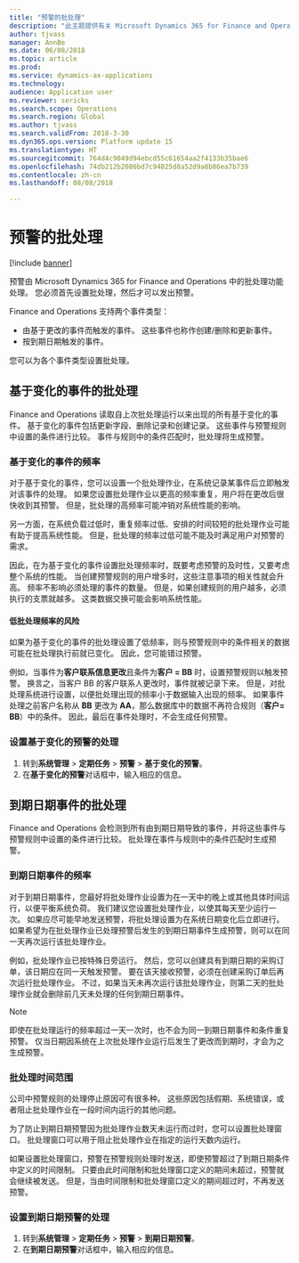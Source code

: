 ```yaml
---
title: "预警的批处理"
description: "此主题提供有关 Microsoft Dynamics 365 for Finance and Operations 中预警的批处理的信息。"
author: tjvass
manager: AnnBe
ms.date: 06/08/2018
ms.topic: article
ms.prod: 
ms.service: dynamics-ax-applications
ms.technology: 
audience: Application user
ms.reviewer: sericks
ms.search.scope: Operations
ms.search.region: Global
ms.author: tjvass
ms.search.validFrom: 2018-3-30
ms.dyn365.ops.version: Platform update 15
ms.translationtype: HT
ms.sourcegitcommit: 764d4c9049d94ebcd55c61654aa2f4133b35bae6
ms.openlocfilehash: 74db212b2086bd7c94825d8a52d9a8b86ea7b739
ms.contentlocale: zh-cn
ms.lasthandoff: 08/08/2018

---
```


# <a name="batch-processing-of-alerts"></a>预警的批处理
[!include [banner](../includes/banner.md)]

预警由 Microsoft Dynamics 365 for Finance and Operations 中的批处理功能处理。 您必须首先设置批处理，然后才可以发出预警。

Finance and Operations 支持两个事件类型：

- 由基于更改的事件而触发的事件。 这些事件也称作创建/删除和更新事件。
- 按到期日期触发的事件。

您可以为各个事件类型设置批处理。
        
## <a name="batch-processing-for-change-based-events"></a>基于变化的事件的批处理
Finance and Operations 读取自上次批处理运行以来出现的所有基于变化的事件。 基于变化的事件包括更新字段、删除记录和创建记录。 这些事件与预警规则中设置的条件进行比较。 事件与规则中的条件匹配时，批处理将生成预警。

### <a name="frequency-for-change-based-events"></a>基于变化的事件的频率
对于基于变化的事件，您可以设置一个批处理作业，在系统记录某事件后立即触发对该事件的处理。 如果您设置批处理作业以更高的频率重复，用户将在更改后很快收到其预警。 但是，批处理的高频率可能冲销对系统性能的影响。

另一方面，在系统负载过低时，重复频率过低、安排的时间较短的批处理作业可能有助于提高系统性能。 但是，批处理的频率过低可能不能及时满足用户对预警的需求。

因此，在为基于变化的事件设置批处理频率时，既要考虑预警的及时性，又要考虑整个系统的性能。 当创建预警规则的用户增多时，这些注意事项的相关性就会升高。 频率不影响必须处理的事件的数量。 但是，如果创建规则的用户越多，必须执行的支票就越多。 这类数据交换可能会影响系统性能。

#### <a name="the-risks-of-low-batch-frequency"></a>低批处理频率的风险
如果为基于变化的事件的批处理设置了低频率，则与预警规则中的条件相关的数据可能在批处理执行前就已变化。 因此，您可能错过预警。

例如，当事件为**客户联系信息更改**且条件为**客户 = BB** 时，设置预警规则以触发预警。 换言之，当客户 BB 的客户联系人更改时，事件就被记录下来。 但是，对批处理系统进行设置，以便批处理出现的频率小于数据输入出现的频率。 如果事件处理之前客户名称从 **BB** 更改为 **AA**，那么数据库中的数据不再符合规则（**客户= BB**）中的条件。 因此，最后在事件处理时，不会生成任何预警。

### <a name="set-up-processing-for-change-based-alerts"></a>设置基于变化的预警的处理
1. 转到**系统管理** &gt; **定期任务** &gt; **预警** &gt; **基于变化的预警**。
2. 在**基于变化的预警**对话框中，输入相应的信息。

## <a name="batch-processing-for-due-date-events"></a>到期日期事件的批处理
Finance and Operations 会检测到所有由到期日期导致的事件，并将这些事件与预警规则中设置的条件进行比较。 批处理在事件与规则中的条件匹配时生成预警。

### <a name="frequency-for-due-date-events"></a>到期日期事件的频率
对于到期日期事件，您最好将批处理作业设置为在一天中的晚上或其他具体时间运行，以便平衡系统负荷。 我们建议您设置批处理作业，以使其每天至少运行一次。 如果应尽可能早地发送预警，将批处理设置为在系统日期变化后立即进行。 如果希望为在批处理作业已处理预警后发生的到期日期事件生成预警，则可以在同一天再次运行该批处理作业。

例如，批处理作业已按特殊日旁运行。 然后，您可以创建具有到期日期的采购订单，该日期应在同一天触发预警。 要在该天接收预警，必须在创建采购订单后再次运行批处理作业。 不过，如果当天未再次运行该批处理作业，则第二天的批处理作业就会删除前几天未处理的任何到期日期事件。

> [!NOTE]
> 即使在批处理运行的频率超过一天一次时，也不会为同一到期日期事件和条件重复预警。 仅当日期因系统在上次批处理作业运行后发生了更改而到期时，才会为之生成预警。

### <a name="batch-processing-window"></a>批处理时间范围
公司中预警规则的处理停止原因可有很多种。 这些原因包括假期、系统错误，或者阻止批处理作业在一段时间内运行的其他问题。

为了防止到期日期预警因为批处理作业数天未运行而过时，您可以设置批处理窗口。 批处理窗口可以用于阻止批处理作业在指定的运行天数内运行。

如果设置批处理窗口，预警在预警规则处理时发送，即使预警超过了到期日期条件中定义的时间限制。 只要由此时间限制和批处理窗口定义的期间未超过，预警就会继续被发送。 但是，当由时间限制和批处理窗口定义的期间超过时，不再发送预警。

### <a name="set-up-processing-for-due-date-alerts"></a>设置到期日期预警的处理
1. 转到**系统管理** &gt; **定期任务** &gt; **预警** &gt; **到期日期预警**。
2. 在**到期日期预警**对话框中，输入相应的信息。

